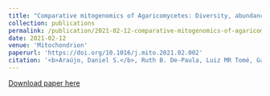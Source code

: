 ```yaml
---
title: "Comparative mitogenomics of Agaricomycetes: Diversity, abundance, impact and coding potential of putative open-reading frames"
collection: publications
permalink: /publication/2021-02-12-comparative-mitogenomics-of-agaricomycetes
date: 2021-02-12
venue: 'Mitochondrion'
paperurl: 'https://doi.org/10.1016/j.mito.2021.02.002'
citation: '<b>Araújo, Daniel S.</b>, Ruth B. De-Paula, Luiz MR Tomé, Gabriel Quintanilha-Peixoto, Carlos A. Salvador-Montoya, Luiz-Eduardo Del-Bem, Fernanda Badotti et al. &quot;Comparative mitogenomics of Agaricomycetes: Diversity, abundance, impact and coding potential of putative open-reading frames.&quot; <i>Mitochondrion</i> 58 (2021): 1-13.'
---
```

[Download paper here](http://danielsarj.github.io/files/1-s2.0-S156772492100009X-main-1.pdf)

